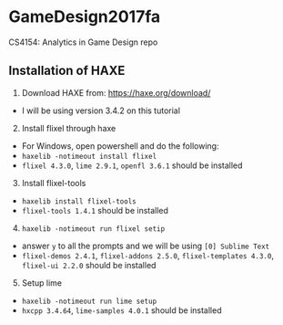 # GameDesign2017fa
CS4154: Analytics in Game Design repo

## Installation of HAXE

1. Download HAXE from: https://haxe.org/download/
 - I will be using version 3.4.2 on this tutorial

2. Install flixel through haxe
 - For Windows, open powershell and do the following:
 - `haxelib -notimeout install flixel`
 - `flixel 4.3.0`, `lime 2.9.1`, `openfl 3.6.1` should be installed

3. Install flixel-tools
 - `haxelib install flixel-tools`
 - `flixel-tools 1.4.1` should be installed

4. `haxelib -notimeout run flixel setip`
 - answer `y` to all the prompts and we will be using `[0] Sublime Text`
 - `flixel-demos 2.4.1`, `flixel-addons 2.5.0`, `flixel-templates 4.3.0`, `flixel-ui 2.2.0` should be installed

 5. Setup lime
  - `haxelib -notimeout run lime setup`
  - `hxcpp 3.4.64`, `lime-samples 4.0.1` should be installed